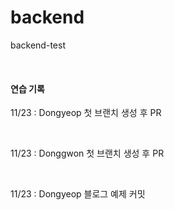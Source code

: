 # backend
backend-test

<br/>

#### 연습 기록
11/23 : Dongyeop 첫 브랜치 생성 후 PR

<br/> 

11/23 : Donggwon 첫 브랜치 생성 후 PR 

<br/>

11/23 : Dongyeop 블로그 예제 커밋